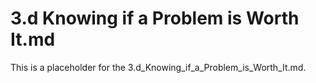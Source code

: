 # 3.d Knowing if a Problem is Worth It.md

This is a placeholder for the 3.d_Knowing_if_a_Problem_is_Worth_It.md.